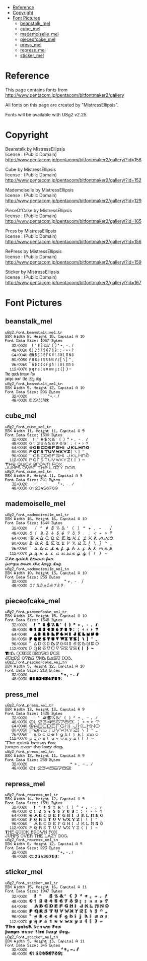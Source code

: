 
[tocstart]: # (toc start)

  * [Reference](#reference)
  * [Copyright](#copyright)
  * [Font Pictures](#font-pictures)
    * [beanstalk_mel](#beanstalk_mel)
    * [cube_mel](#cube_mel)
    * [mademoiselle_mel](#mademoiselle_mel)
    * [pieceofcake_mel](#pieceofcake_mel)
    * [press_mel](#press_mel)
    * [repress_mel](#repress_mel)
    * [sticker_mel](#sticker_mel)

[tocend]: # (toc end)

# Reference

This page contains fonts from http://www.pentacom.jp/pentacom/bitfontmaker2/gallery

All fonts on this page are created by "MistressEllipsis".

Fonts will be available with U8g2 v2.25.

# Copyright


Beanstalk by MistressEllipsis		
license : (Public Domain)
http://www.pentacom.jp/pentacom/bitfontmaker2/gallery/?id=158

Cube by MistressEllipsis			
license : (Public Domain)
http://www.pentacom.jp/pentacom/bitfontmaker2/gallery/?id=152

Mademoiselle by MistressEllipsis	
license : (Public Domain)
http://www.pentacom.jp/pentacom/bitfontmaker2/gallery/?id=129

PieceOfCake by MistressEllipsis		
license : (Public Domain)
http://www.pentacom.jp/pentacom/bitfontmaker2/gallery/?id=165

Press by MistressEllipsis			
license : (Public Domain)
http://www.pentacom.jp/pentacom/bitfontmaker2/gallery/?id=156

RePress by MistressEllipsis			
license : (Public Domain)
http://www.pentacom.jp/pentacom/bitfontmaker2/gallery/?id=159

Sticker by MistressEllipsis			
license : (Public Domain)
http://www.pentacom.jp/pentacom/bitfontmaker2/gallery/?id=167



# Font Pictures




## beanstalk_mel
![fntpic/u8g2_font_beanstalk_mel_tr.png](fntpic/u8g2_font_beanstalk_mel_tr.png)
![fntpic/u8g2_font_beanstalk_mel_tn.png](fntpic/u8g2_font_beanstalk_mel_tn.png)

## cube_mel
![fntpic/u8g2_font_cube_mel_tr.png](fntpic/u8g2_font_cube_mel_tr.png)
![fntpic/u8g2_font_cube_mel_tn.png](fntpic/u8g2_font_cube_mel_tn.png)

## mademoiselle_mel
![fntpic/u8g2_font_mademoiselle_mel_tr.png](fntpic/u8g2_font_mademoiselle_mel_tr.png)
![fntpic/u8g2_font_mademoiselle_mel_tn.png](fntpic/u8g2_font_mademoiselle_mel_tn.png)

## pieceofcake_mel
![fntpic/u8g2_font_pieceofcake_mel_tr.png](fntpic/u8g2_font_pieceofcake_mel_tr.png)
![fntpic/u8g2_font_pieceofcake_mel_tn.png](fntpic/u8g2_font_pieceofcake_mel_tn.png)

## press_mel
![fntpic/u8g2_font_press_mel_tr.png](fntpic/u8g2_font_press_mel_tr.png)
![fntpic/u8g2_font_press_mel_tn.png](fntpic/u8g2_font_press_mel_tn.png)

## repress_mel
![fntpic/u8g2_font_repress_mel_tr.png](fntpic/u8g2_font_repress_mel_tr.png)
![fntpic/u8g2_font_repress_mel_tn.png](fntpic/u8g2_font_repress_mel_tn.png)

## sticker_mel
![fntpic/u8g2_font_sticker_mel_tr.png](fntpic/u8g2_font_sticker_mel_tr.png)
![fntpic/u8g2_font_sticker_mel_tn.png](fntpic/u8g2_font_sticker_mel_tn.png)
